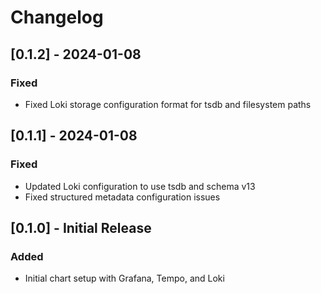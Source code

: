 # Changelog

## [0.1.2] - 2024-01-08
### Fixed
- Fixed Loki storage configuration format for tsdb and filesystem paths

## [0.1.1] - 2024-01-08
### Fixed
- Updated Loki configuration to use tsdb and schema v13
- Fixed structured metadata configuration issues

## [0.1.0] - Initial Release
### Added
- Initial chart setup with Grafana, Tempo, and Loki 